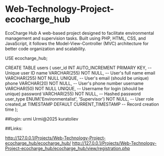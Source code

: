 # Web-Technology-Project-ecocharge_hub
EcoCharge Hub A web-based project designed to facilitate environmental management and supervision tasks. Built using PHP, HTML, CSS, and JavaScript, it follows the Model-View-Controller (MVC) architecture for better code organization and scalability.


USE ecocharge_hub;

CREATE TABLE users (
    user_id INT AUTO_INCREMENT PRIMARY KEY,  -- Unique user ID
    name VARCHAR(255) NOT NULL,              -- User's full name
    email VARCHAR(255) NOT NULL UNIQUE,      -- User's email (should be unique)
    phone VARCHAR(20) NOT NULL,              -- User's phone number
    username VARCHAR(50) NOT NULL UNIQUE,    -- Username for login (should be unique)
    password VARCHAR(255) NOT NULL,          -- Hashed password
    user_type ENUM('Environmentalist', 'Supervisor') NOT NULL,  -- User role
    created_at TIMESTAMP DEFAULT CURRENT_TIMESTAMP  -- Record creation time
);

##login:
urmi Urmi@2025
kuratoliev

##Links:

http://127.0.0.1/Projects/Web-Technology-Project-ecocharge_hub/ecocharge_hub/
http://127.0.0.1/Projects/Web-Technology-Project-ecocharge_hub/ecocharge_hub/view/registration.php
